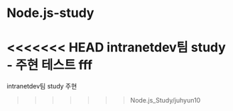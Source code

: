 # Node.js-study
<<<<<<< HEAD
intranetdev팀 study - 주현 테스트
fff
=======
intranetdev팀 study
주현
>>>>>>> Node.js_Study/juhyun10
